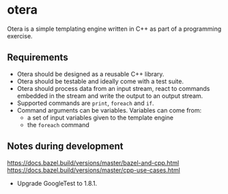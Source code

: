 # otera

Otera is a simple templating engine written in C++ as part of a programming exercise.

## Requirements

- Otera should be designed as a reusable C++ library.
- Otera should be testable and ideally come with a test suite.
- Otera should process data from an input stream, react to commands embedded in the stream and write the output to an output stream.
- Supported commands are `print`, `foreach` and `if`.
- Command arguments can be variables. Variables can come from:
  - a set of input variables given to the template engine
  - the `foreach` command

## Notes during development

https://docs.bazel.build/versions/master/bazel-and-cpp.html
https://docs.bazel.build/versions/master/cpp-use-cases.html
- Upgrade GoogleTest to 1.8.1.
